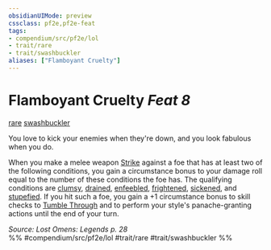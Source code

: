```yaml
---
obsidianUIMode: preview
cssclass: pf2e,pf2e-feat
tags:
- compendium/src/pf2e/lol
- trait/rare
- trait/swashbuckler
aliases: ["Flamboyant Cruelty"]
---
```

# Flamboyant Cruelty  *Feat 8*  
[rare](/rules/traits/rare.md)  [swashbuckler](/rules/traits/swashbuckler-apg.md)  


You love to kick your enemies when they're down, and you look fabulous when you do.

When you make a melee weapon [Strike](/rules/actions/strike.md) against a foe that has at least two of the following conditions, you gain a circumstance bonus to your damage roll equal to the number of these conditions the foe has. The qualifying conditions are [clumsy](/rules/conditions.md#Clumsy), [drained](/rules/conditions.md#Drained), [enfeebled](/rules/conditions.md#Enfeebled), [frightened](/rules/conditions.md#Frightened), [sickened](/rules/conditions.md#Sickened), and [stupefied](/rules/conditions.md#Stupefied). If you hit such a foe, you gain a +1 circumstance bonus to skill checks to [Tumble Through](/rules/actions/tumble-through.md) and to perform your style's panache-granting actions until the end of your turn.

*Source: Lost Omens: Legends p. 28*  
%% #compendium/src/pf2e/lol #trait/rare #trait/swashbuckler %%